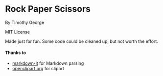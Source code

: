 # Rock Paper Scissors

By Timothy George

MIT License

Made just for fun. Some code could be cleaned up, but not worth the effort.


#### Thanks to

 * [markdown-it](https://github.com/markdown-it/markdown-it) for Markdown parsing
 * [openclipart.org](openclipart.org) for clipart